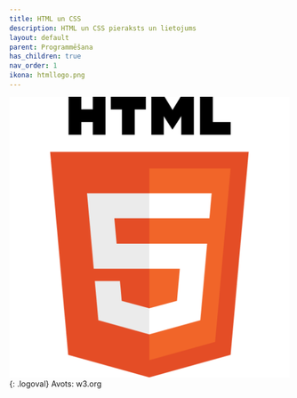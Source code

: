 ```yaml
---
title: HTML un CSS
description: HTML un CSS pieraksts un lietojums
layout: default
parent: Programmēšana
has_children: true
nav_order: 1
ikona: htmllogo.png
---
```

![pythonlogo](/media/htmllogo.png){: .logoval}
Avots: w3.org
